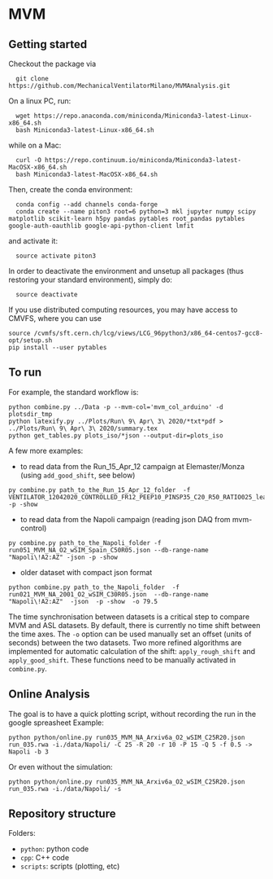 # MVM


## Getting started
Checkout the package via
```
  git clone https://github.com/MechanicalVentilatorMilano/MVMAnalysis.git
```

On a linux PC, run:
```
  wget https://repo.anaconda.com/miniconda/Miniconda3-latest-Linux-x86_64.sh
  bash Miniconda3-latest-Linux-x86_64.sh
```
while on a Mac:
```
  curl -O https://repo.continuum.io/miniconda/Miniconda3-latest-MacOSX-x86_64.sh
  bash Miniconda3-latest-MacOSX-x86_64.sh
```

Then, create the conda environment:
```
  conda config --add channels conda-forge
  conda create --name piton3 root=6 python=3 mkl jupyter numpy scipy matplotlib scikit-learn h5py pandas pytables root_pandas pytables google-auth-oauthlib google-api-python-client lmfit
```

and activate it:
```
  source activate piton3
```

In order to deactivate the environment and unsetup all packages (thus restoring your standard environment), simply do:

```
  source deactivate
```

If you use distributed computing resources, you may have access to CMVFS, where you can use
```
source /cvmfs/sft.cern.ch/lcg/views/LCG_96python3/x86_64-centos7-gcc8-opt/setup.sh
pip install --user pytables
```

## To run
For example, the standard workflow is:
```
python combine.py ../Data -p --mvm-col='mvm_col_arduino' -d plotsdir_tmp
python latexify.py ../Plots/Run\ 9\ Apr\ 3\ 2020/*txt*pdf > ../Plots/Run\ 9\ Apr\ 3\ 2020/summary.tex
python get_tables.py plots_iso/*json --output-dir=plots_iso
```

A few more examples:

- to read data from the Run_15_Apr_12 campaign at Elemaster/Monza (using ```add_good_shift```, see below)
```
py combine.py path_to_the_Run_15_Apr_12_folder  -f  VENTILATOR_12042020_CONTROLLED_FR12_PEEP10_PINSP35_C20_R50_RATIO025_leak.txt -p -show
```

- to read data from the Napoli campaign (reading json DAQ from mvm-control)
```
py combine.py path_to_the_Napoli_folder -f run051_MVM_NA_O2_wSIM_Spain_C50R05.json --db-range-name "Napoli\!A2:AZ" -json -p -show
```
- older dataset with compact json format
```
python combine.py path_to_the_Napoli_folder  -f run021_MVM_NA_2001_O2_wSIM_C30R05.json  --db-range-name "Napoli\!A2:AZ"  -json  -p -show  -o 79.5  
```

The time synchronisation between datasets is a critical step to compare MVM and ASL datasets. By default, there is currently no time shift between the time axes. The ```-o``` option can be used manually set an offset (units of seconds) between the two datasets. Two more refined algorithms are implemented for automatic calculation of the shift: ```apply_rough_shift``` and ```apply_good_shift```. These functions need to be manually activated in ```combine.py```.

## Online Analysis

The goal is to have a quick plotting script, without recording the run in the google spreasheet
Example:
```
python python/online.py run035_MVM_NA_Arxiv6a_O2_wSIM_C25R20.json run_035.rwa -i./data/Napoli/ -C 25 -R 20 -r 10 -P 15 -Q 5 -f 0.5 -> Napoli -b 3
```
Or even without the simulation:
```
python python/online.py run035_MVM_NA_Arxiv6a_O2_wSIM_C25R20.json run_035.rwa -i./data/Napoli/ -s
```

## Repository structure

Folders:
  * `python`: python code
  * `cpp`: C++ code
  * `scripts`: scripts (plotting, etc)
